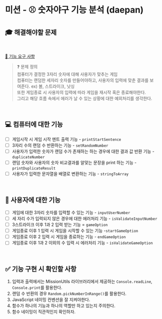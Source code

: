 # 미션 - ⚾️ 숫자야구 기능 분석 (daepan)
## 🎓 해결해야할 문제 
</br>

[🚀 기능 요구 사항](https://github.com/woowacourse-precourse/javascript-baseball#-%EA%B8%B0%EB%8A%A5-%EC%9A%94%EA%B5%AC-%EC%82%AC%ED%95%AD)

> ❓ 문제 정의 </br>
> 컴퓨터가 결정한 3자리 숫자에 대해 사용자가 맞추는 게임 </br>
> 컴퓨터는 랜덤한 세자리 숫자를 만들어야하고, 사용자의 입력에 맞춘 결과를 보여준다. ex) 볼, 스트라이크, 낫싱 </br>
> 또한 게임종료 시 사용자의 입력에 따라 게임을 재시작 혹은 종료해야한다. </br>
> 그리고 해당 흐름 속에서 에러가 날 수 있는 상황에 대한 예외처리를 생각한다.

</br>

## 💻  컴퓨터에 대한 기능
- [ ] 게임시작 시 게임 시작 멘트 출력 기능 - `printStartSentence`
- [ ] 3자리 수의 랜덤 수 반환하는 기능 - `setRandomNumber`
- [ ] 사용자가 입력한 숫자가 랜덤 수가 존재하는 하는 경우에 대한 결과 값 반환 기능 - `duplicateNumber`
- [ ] 랜덤 숫자와 사용자의 숫자 비교결과를 알맞는 문장을 print 하는 기능 - `printDuplicateResult`
- [ ] 사용자가 입력한 문자열을 배열로 변환하는 기능 - `stringToArray`
 
 </br>

## 👨 사용자에 대한 기능
- [ ] 게임에 대한 3자리 숫자를 입력할 수 있는 기능 - `inputUserNumber`
- [ ] 세 자리 수가 입력되지 않은 경우에 대한 에러처리 기능 - `isValidateInputNumber`
- [ ] 3스트라이크 이후 1과 2 입력 받는 기능 = `gameOption`
- [ ] 게임종료 이후 1 입력 시 게임을 시작할 수 있는 기능 -`startGameOption`
- [ ] 게임종료 이후 2 입력 시 게임을 종료하는 기능 - `endGameOption`
- [ ] 게임종료 이후 1과 2 이외의 수 입력 시 에러처리 기능 - `isValidateGameOption`
</br>

## ✅ 기능 구현 시 확인할 사항
1. 입력과 출력에서는  MissionUtils 라이브러리에서 제공하는 `Console.readLine`, `Console.print`를 활용한다.
2. 랜덤 수 반환의 경우 `Random.pickNumberInRange()`를 활용한다.
3. JavaScript 네이밍 컨벤션을 잘 지켜야한다.
4. 함수가 하나의 기능과 하나의 역할만 하고 있는지 주의한다.
5. 함수 네이밍이 직관적인지 확인하자.


